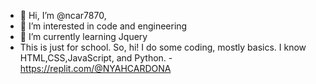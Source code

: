 - 👋 Hi, I’m @ncar7870,
- 👀 I’m interested in code and engineering 
- 🌱 I’m currently learning Jquery
- This is just for school. So, hi! I do some coding, mostly basics. I know HTML,CSS,JavaScript, and Python. 
-https://replit.com/@NYAHCARDONA

<!---
ncar7870/ncar7870 is a ✨ special ✨ repository because its `README.md` (this file) appears on your GitHub profile.
You can click the Preview link to take a look at your changes.
--->
